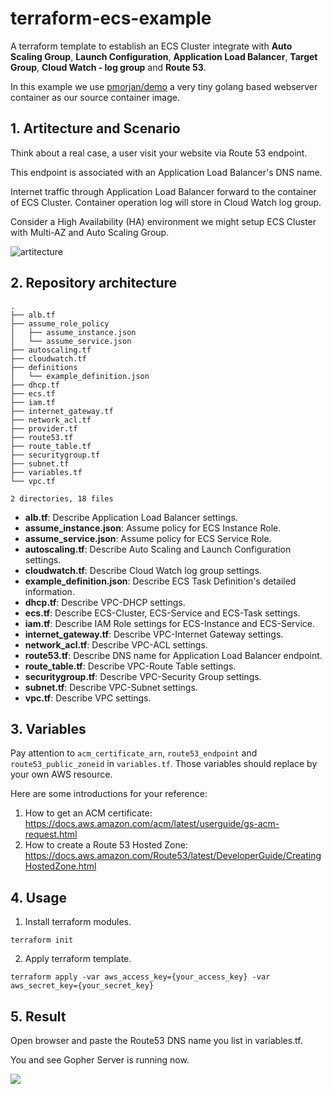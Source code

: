 # terraform-ecs-example

A terraform template to establish an ECS Cluster integrate with **Auto Scaling Group**, **Launch Configuration**, **Application Load Balancer**, **Target Group**, **Cloud Watch - log group** and **Route 53**.

In this example we use [pmorjan/demo](https://hub.docker.com/r/pmorjan/demo/) a very tiny golang based webserver container as our source container image. 
## 1. Artitecture and Scenario
Think about a real case, a user visit your website via Route 53 endpoint.

This endpoint is associated with an Application Load Balancer's DNS name.

Internet traffic through Application Load Balancer forward to the container of ECS Cluster. Container operation log will store in Cloud Watch log group.

Consider a High Availability (HA) environment we might setup ECS Cluster with Multi-AZ and Auto Scaling Group.

![artitecture](https://imgur.com/AkJsjAU.png)
## 2. Repository architecture
```
.
├── alb.tf
├── assume_role_policy
│   ├── assume_instance.json
│   └── assume_service.json
├── autoscaling.tf
├── cloudwatch.tf
├── definitions
│   └── example_definition.json
├── dhcp.tf
├── ecs.tf
├── iam.tf
├── internet_gateway.tf
├── network_acl.tf
├── provider.tf
├── route53.tf
├── route_table.tf
├── securitygroup.tf
├── subnet.tf
├── variables.tf
└── vpc.tf

2 directories, 18 files
```
- **alb.tf**: Describe Application Load Balancer settings.
- **assume_instance.json**: Assume policy for ECS Instance Role.
- **assume_service.json**: Assume policy for ECS Service Role.
- **autoscaling.tf**: Describe Auto Scaling and Launch Configuration settings.
- **cloudwatch.tf**: Describe Cloud Watch log group settings.
- **example_definition.json**: Describe ECS Task Definition's detailed information.
- **dhcp.tf**: Describe VPC-DHCP settings. 
- **ecs.tf**: Describe ECS-Cluster, ECS-Service and ECS-Task settings.
- **iam.tf**: Describe IAM Role settings for ECS-Instance and ECS-Service.
- **internet_gateway.tf**: Describe VPC-Internet Gateway settings.
- **network_acl.tf**: Describe VPC-ACL settings.
- **route53.tf**: Describe DNS name for Application Load Balancer endpoint.
- **route_table.tf**: Describe VPC-Route Table settings.
- **securitygroup.tf**: Describe VPC-Security Group settings.
- **subnet.tf**: Describe VPC-Subnet settings.
- **vpc.tf**: Describe VPC settings.

## 3. Variables
Pay attention to `acm_certificate_arn`, `route53_endpoint` and `route53_public_zoneid` in `variables.tf`. Those variables should replace by your own AWS resource.

Here are some introductions for your reference:

1. How to get an ACM certificate: https://docs.aws.amazon.com/acm/latest/userguide/gs-acm-request.html
2. How to create a Route 53 Hosted Zone: https://docs.aws.amazon.com/Route53/latest/DeveloperGuide/CreatingHostedZone.html

## 4. Usage
1. Install terraform modules.
```
terraform init
```
2. Apply terraform template.
```
terraform apply -var aws_access_key={your_access_key} -var aws_secret_key={your_secret_key}
```

## 5. Result
Open browser and paste the Route53 DNS name you list in variables.tf.

You and see Gopher Server is running now.

<img src="https://i.imgur.com/uHHx17b.png"/>
